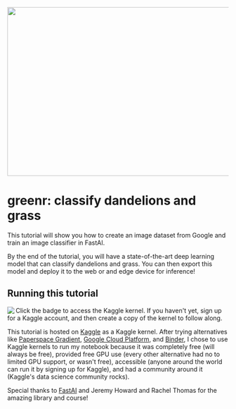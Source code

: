 <a href="url"><img src="https://cdn.pixabay.com/photo/2018/05/20/16/13/dandelion-3416140_960_720.jpg" align="middle" height="383" width="640" ></a>

# greenr: classify dandelions and grass
This tutorial will show you how to create an image dataset from Google and train an image classifier in FastAI.

By the end of the tutorial, you will have a state-of-the-art deep learning model that can classify dandelions and grass. You can then export this model and deploy it to the web or and edge device for inference!

## Running this tutorial

<a href="https://www.kaggle.com/btphan/greenr-an-image-classifier-in-fastai?scriptVersionId=33945487"><img src="https://img.shields.io/badge/kaggle-kernel-9cf?style=for-the-badge&logo=appveyor?link=https://www.kaggle.com/btphan/greenr-an-image-classifier-in-fastai?scriptVersionId=33945487&link=https://www.kaggle.com/btphan/greenr-an-image-classifier-in-fastai?scriptVersionId=33945487" align="left" ></a>

Click the badge to access the Kaggle kernel. If you haven't yet, sign up for a Kaggle account, and then create a copy of the kernel to follow along.


This tutorial is hosted on [Kaggle](http://kaggle.com/) as a Kaggle kernel. After trying alternatives like [Paperspace Gradient](https://gradient.paperspace.com/), [Google Cloud Platform](http://cloud.google.com/), and [Binder](https://mybinder.org/), I chose to use Kaggle kernels to run my notebook because it was completely free (will always be free), provided free GPU use (every other alternative had no to limited GPU support, or wasn't free), accessible (anyone around the world can run it by signing up for Kaggle), and had a community around it (Kaggle's data science community rocks).

Special thanks to [FastAI](https://www.fast.ai/) and Jeremy Howard and Rachel Thomas for the amazing library and course!
